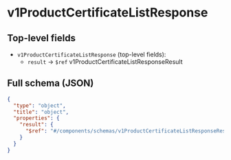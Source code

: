 # v1ProductCertificateListResponse

## Top-level fields
- `v1ProductCertificateListResponse` (top-level fields):
  - `result` → `$ref` v1ProductCertificateListResponseResult

## Full schema (JSON)
```json
{
  "type": "object",
  "title": "object",
  "properties": {
    "result": {
      "$ref": "#/components/schemas/v1ProductCertificateListResponseResult"
    }
  }
}
```
